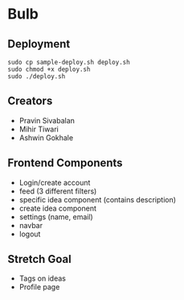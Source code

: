 # Bulb

## Deployment
`sudo cp sample-deploy.sh deploy.sh`
<br>
`sudo chmod +x deploy.sh`
<br>
`sudo ./deploy.sh`

## Creators
* Pravin Sivabalan
* Mihir Tiwari 
* Ashwin Gokhale
 
## Frontend Components
* Login/create account
* feed (3 different filters)
* specific idea component (contains description)
* create idea component
* settings (name, email)
* navbar
* logout

## Stretch Goal
* Tags on ideas
* Profile page
